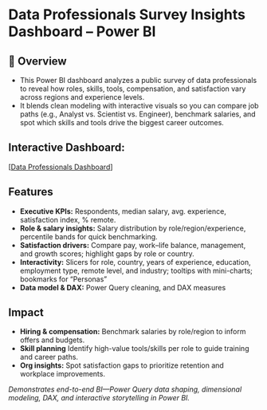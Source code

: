 # Data Professionals Survey Insights Dashboard – Power BI                                                                       

## 📌 Overview
- This Power BI dashboard analyzes a public survey of data professionals to reveal how roles, skills, tools, compensation, and satisfaction vary across regions and experience levels. <br>
- It blends clean modeling with interactive visuals so you can compare job paths (e.g., Analyst vs. Scientist vs. Engineer), benchmark salaries, and spot which skills and tools drive the biggest career outcomes. <br>

## Interactive Dashboard:
<!--
**Click the dashboard to explore the interactive version** <br>
-->
[[Data Professionals Dashboard](https://github.com/EdwinSamuel7/Data-Professionals-Survey-Insights-Dashboard-Power-BI/blob/main/Data_Professionals-Dashboard.png)]

## Features
- **Executive KPIs:** Respondents, median salary, avg. experience, satisfaction index, % remote.
- **Role & salary insights:** Salary distribution by role/region/experience, percentile bands for quick benchmarking.
- **Satisfaction drivers:** Compare pay, work–life balance, management, and growth scores; highlight gaps by role or country.
- **Interactivity:** Slicers for role, country, years of experience, education, employment type, remote level, and industry; tooltips with mini-charts; bookmarks for “Personas” 
- **Data model & DAX:** Power Query cleaning, and DAX measures

## Impact
- **Hiring & compensation:** Benchmark salaries by role/region to inform offers and budgets.
- **Skill planning** Identify high-value tools/skills per role to guide training and career paths.
- **Org insights:** Spot satisfaction gaps to prioritize retention and workplace improvements.

*Demonstrates end-to-end BI—Power Query data shaping, dimensional modeling, DAX, and interactive storytelling in Power BI.*
